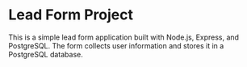 # Lead Form Project

This is a simple lead form application built with Node.js, Express, and PostgreSQL. The form collects user information and stores it in a PostgreSQL database.
